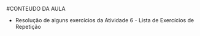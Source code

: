 #CONTEUDO DA AULA
- Resolução de alguns exercícios da Atividade 6 - Lista de Exercícios de Repetição
